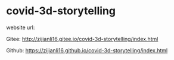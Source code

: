 # covid-3d-storytelling
 
website url: 

Gitee: http://zijianli16.gitee.io/covid-3d-storytelling/index.html

Github: https://zijianli16.github.io/covid-3d-storytelling/index.html
